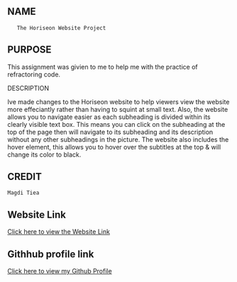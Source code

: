
## NAME

       The Horiseon Website Project


## PURPOSE
  
This assignment was givien to me to help me with the practice of refractoring code.



DESCRIPTION

Ive made changes to the Horiseon website to help viewers view the website more effeciantly rather than having to squint at small text. Also, the website allows you to navigate easier as each subheading is divided within its clearly visible text box. This means you can click on the subheading at the top of the page then will navigate to its subheading and its description without any other subheadings in the picture. The website also includes the hover element, this allows you to hover over the subtitles at the top & will change its color to black.





## CREDIT 
    
    Magdi Tiea


## Website Link
[Click here to view the Website Link](targetURL)

## Githhub profile link
[Click here to view my Github Profile]("https://github.com/mtiea")
